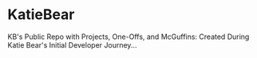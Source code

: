 # KatieBear
KB's Public Repo with Projects, One-Offs, and McGuffins: Created During Katie Bear's Initial Developer Journey...
